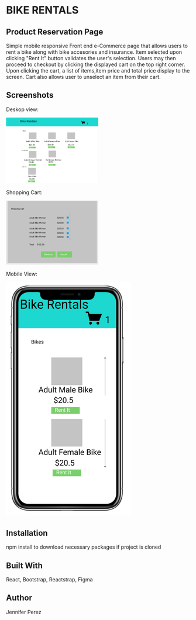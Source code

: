 BIKE RENTALS 
===

<h2>Product Reservation Page</h2>
Simple mobile responsive Front end e-Commerce page that allows users to rent a bike along with bike accesories and insurance. Item selected upon clicking "Rent It" button validates the user's selection. Users may then proceed to checkout by clicking the displayed cart on the top right corner. Upon clicking the cart, a list of items,item price and total price display to the screen.  Cart also allows user to unselect an item from their cart.

<h2>Screenshots</h2>

<p>Deskop view:</p>
<img src="/src/assets/desktopView.png" width="50%">
<p>Shopping Cart:</p>
<img src="/src/assets/modal.png" width="50%">
<p>Mobile View:</p>
<img src="src/assets/phoneView.png" height="50%">
<!-- ![desktopview](src/assets/desktopView.png) 
![modal](src/assets/modal.png)
![phoneview](src/assets/phoneView.png) -->

<h2>Installation</h2>
npm install to download necessary packages if project is cloned

<h2>Built With </h2>
React, Bootstrap, Reactstrap, Figma

<h2>Author</h2>
Jennifer Perez
